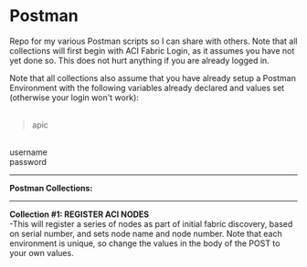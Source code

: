 # Postman
Repo for my various Postman scripts so I can share with others.  Note that all collections will first begin with ACI Fabric Login, as it assumes you have not yet done so.  This does not hurt anything if you are already logged in.

Note that all collections also assume that you have already setup a Postman Environment with the following variables already declared and values set (otherwise your login won't work):
<BR><BR>
<BLOCKQUOTE>apic</BLOCKQUOTE>
<BR>
username 
<BR>
password 
<BR>

<HR>
<B>Postman Collections:</B>
<HR>
<B>Collection #1:  REGISTER ACI NODES</B>
<BR>
  -This will register a series of nodes as part of initial fabric discovery, based on serial number, and sets node name and node number.  Note that each environment is unique, so change the values in the body of the POST to your own values.  
